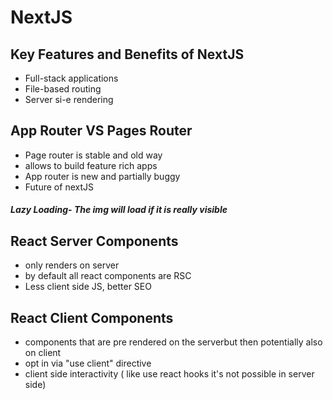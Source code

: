 # NextJS

## Key Features and Benefits of NextJS

- Full-stack applications
- File-based routing
- Server si-e rendering

## App Router VS Pages Router

- Page router is stable and old way
- allows to build feature rich apps
- App router is new and partially buggy
- Future of nextJS

##### Lazy Loading- The img will load if it is really visible

## React Server Components
- only renders on server
- by default all react components are RSC
- Less client side JS, better SEO

## React Client Components
- components that are pre rendered on the serverbut then potentially also on client
- opt in via "use client" directive
- client side interactivity ( like use react hooks it's not possible in server side)
